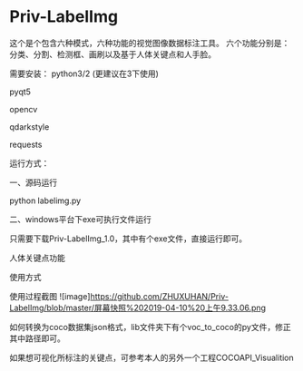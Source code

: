# Priv-LabelImg
这个是个包含六种模式，六种功能的视觉图像数据标注工具。
六个功能分别是：分类、分割、检测框、画刷以及基于人体关键点和人手脸。

需要安装：
python3/2 (更建议在3下使用)

pyqt5

opencv

qdarkstyle

requests

运行方式：

一、源码运行

python labelimg.py

二、windows平台下exe可执行文件运行

只需要下载Priv-LabelImg_1.0，其中有个exe文件，直接运行即可。


人体关键点功能

使用方式

使用过程截图
![image]https://github.com/ZHUXUHAN/Priv-LabelImg/blob/master/屏幕快照%202019-04-10%20上午9.33.06.png

如何转换为coco数据集json格式，lib文件夹下有个voc_to_coco的py文件，修正其中路径即可。

如果想可视化所标注的关键点，可参考本人的另外一个工程COCOAPI_Visualition
